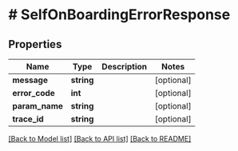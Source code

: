 # # SelfOnBoardingErrorResponse

## Properties

Name | Type | Description | Notes
------------ | ------------- | ------------- | -------------
**message** | **string** |  | [optional]
**error_code** | **int** |  | [optional]
**param_name** | **string** |  | [optional]
**trace_id** | **string** |  | [optional]

[[Back to Model list]](../../README.md#models) [[Back to API list]](../../README.md#endpoints) [[Back to README]](../../README.md)
